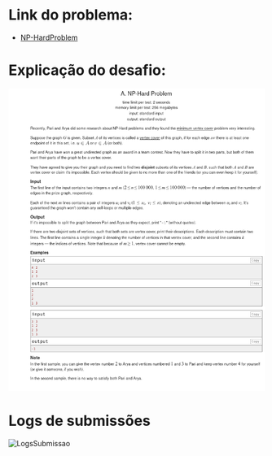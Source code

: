 # Link do problema:

- [NP-HardProblem](https://codeforces.com/problemset/problem/687/A)

# Explicação do desafio:

![Simple Molecules](./assets/NP-LogProble.png)

# Logs de submissões

![LogsSubmissao](./assets/)